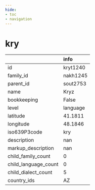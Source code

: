 ```yaml
---
hide:
- toc
- navigation
---
```

# kry
|                      | info     |
|:---------------------|:---------|
| id                   | kryt1240 |
| family_id            | nakh1245 |
| parent_id            | sout2753 |
| name                 | Kryz     |
| bookkeeping          | False    |
| level                | language |
| latitude             | 41.1811  |
| longitude            | 48.1846  |
| iso639P3code         | kry      |
| description          | nan      |
| markup_description   | nan      |
| child_family_count   | 0        |
| child_language_count | 0        |
| child_dialect_count  | 5        |
| country_ids          | AZ       |